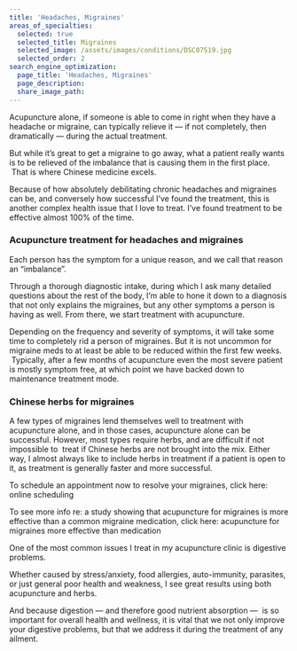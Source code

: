 ```yaml
---
title: 'Headaches, Migraines'
areas_of_specialties:
  selected: true
  selected_title: Migraines
  selected_image: /assets/images/conditions/DSC07519.jpg
  selected_order: 2
search_engine_optimization:
  page_title: 'Headaches, Migraines'
  page_description:
  share_image_path:
---
```


Acupuncture alone, if someone is able to come in right when they have a headache or migraine, can typically relieve it — if not completely, then dramatically — during the actual treatment.

But while it’s great to get a migraine to go away, what a patient really wants is to be relieved of the imbalance that is causing them in the first place.  That is where Chinese medicine excels.

Because of how absolutely debilitating chronic headaches and migraines can be, and conversely how successful I’ve found the treatment, this is another complex health issue that I love to treat. I’ve found treatment to be effective almost 100% of the time.

### Acupuncture treatment for headaches and migraines

Each person has the symptom for a unique reason, and we call that reason an “imbalance”.

Through a thorough diagnostic intake, during which I ask many detailed questions about the rest of the body, I’m able to hone it down to a diagnosis that not only explains the migraines, but any other symptoms a person is having as well. From there, we start treatment with acupuncture.

Depending on the frequency and severity of symptoms, it will take some time to completely rid a person of migraines. But it is not uncommon for migraine meds to at least be able to be reduced within the first few weeks.  Typically, after a few months of acupuncture even the most severe patient is mostly symptom free, at which point we have backed down to maintenance treatment mode.

### Chinese herbs for migraines

A few types of migraines lend themselves well to treatment with acupuncture alone, and in those cases, acupuncture alone can be successful. However, most types require herbs, and are difficult if not impossible to  treat if Chinese herbs are not brought into the mix. Either way, I almost always like to include herbs in treatment if a patient is open to it, as treatment is generally faster and more successful.

To schedule an appointment now to resolve your migraines, click here: online scheduling

To see more info re: a study showing that acupuncture for migraines is more effective than a common migraine medication, click here: acupuncture for migraines more effective than medication

One of the most common issues I treat in my acupuncture clinic is digestive problems.

Whether caused by stress/anxiety, food allergies, auto-immunity, parasites, or just general poor health and weakness, I see great results using both acupuncture and herbs.

And because digestion — and therefore good nutrient absorption —  is so important for overall health and wellness, it is vital that we not only improve your digestive problems, but that we address it during the treatment of any ailment.
